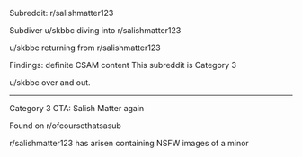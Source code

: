 Subreddit: r/salishmatter123

Subdiver u/skbbc diving into r/salishmatter123

u/skbbc returning from r/salishmatter123

Findings: definite CSAM content
This subreddit is Category 3

u/skbbc over and out.

---

Category 3 CTA: Salish Matter again

Found on r/ofcoursethatsasub

r/salishmatter123 has arisen containing NSFW images of a minor